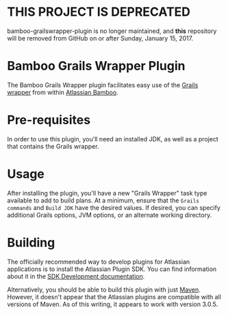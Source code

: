 # THIS PROJECT IS DEPRECATED
bamboo-grailswrapper-plugin is no longer maintained, and **this** repository will be removed from GitHub on or after Sunday, January 15, 2017.

# Bamboo Grails Wrapper Plugin

The Bamboo Grails Wrapper plugin facilitates easy use of the [Grails wrapper](http://grails.org/doc/2.3.x/guide/commandLine.html#wrapper) from within [Atlassian Bamboo](https://www.atlassian.com/software/bamboo).

# Pre-requisites

In order to use this plugin, you'll need an installed JDK, as well as a project that contains the Grails wrapper.

# Usage

After installing the plugin, you'll have a new "Grails Wrapper" task type available to add to build plans.  At a minimum, ensure that the `Grails commands` and `Build JDK` have the desired values.  If desired, you can specify additional Grails options, JVM options, or an alternate working directory.

# Building

The officially recommended way to develop plugins for Atlassian applications is to install the Atlassian Plugin SDK.  You can find information about it in the [SDK Development documentation](https://developer.atlassian.com/display/DOCS/Getting+Started).

Alternatively, you should be able to build this plugin with just [Maven](http://maven.apache.org/).  However, it doesn't appear that the Atlassian plugins are compatible with all versions of Maven.  As of this writing, it appears to work with version 3.0.5.

